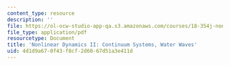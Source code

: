 ```yaml
---
content_type: resource
description: ''
file: https://ol-ocw-studio-app-qa.s3.amazonaws.com/courses/18-354j-nonlinear-dynamics-ii-continuum-systems-spring-2015/4d1d9a670f43f8cf2d6067d51a3e411d_MIT18_354JS15_Ch23.pdf
file_type: application/pdf
resourcetype: Document
title: 'Nonlinear Dynamics II: Continuum Systems, Water Waves'
uid: 4d1d9a67-0f43-f8cf-2d60-67d51a3e411d
---
```


